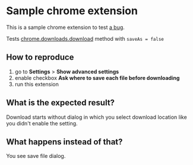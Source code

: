 # Sample chrome extension

This is a sample chrome extension to test [a bug](https://code.google.com/p/chromium/issues/detail?id=417112).

Tests [chrome.downloads.download](https://developer.chrome.com/extensions/downloads#method-download)
method with `saveAs = false`

## How to reproduce

1. go to **Settings** > **Show advanced settings**
2. enable checkbox **Ask where to save each file before downloading**
3. run this extension

## What is the expected result?

Download starts without dialog in which you select download location like
you didn't enable the setting.

## What happens instead of that?

You see save file dialog.

